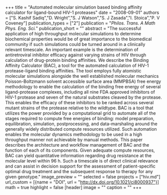 +++
title = "Automated molecular simulation based binding affinity calculator for ligand-bound HIV-1 proteases"
date = "2008-09-01"
authors = ["S. Kashif Sadiq","D. Wright","S. J Watson","S. J Zasada","I. Stoica","P. V Coveney"]
publication_types = ["2"]
publication = "_Philos. Trans. A Math Phys. Eng. Sci._"
publication_short = ""
abstract = "The successful application of high throughput molecular simulations to determine biochemical properties would be of great importance to the biomedical community if such simulations could be turned around in a clinically relevant timescale. An important example is the determination of antiretroviral inhibitor efficacy against varying strains of HIV through calculation of drug-protein binding affinities. We describe the Binding Affinity Calculator (BAC), a tool for the automated calculation of HIV-1 protease-ligand binding affinities. The tool employs fully atomistic molecular simulations alongside the well established molecular mechanics Poisson-Boltzmann solvent accessible surface area (MMPBSA) free energy methodology to enable the calculation of the binding free energy of several ligand-protease complexes, including all nine FDA approved inhibitors of HIV-1 protease and seven of the natural substrates cleaved by the protease. This enables the efficacy of these inhibitors to be ranked across several mutant strains of the protease relative to the wildtype. BAC is a tool that utilizes the power provided by a computational grid to automate all of the stages required to compute free energies of binding: model preparation, equilibration, simulation, postprocessing, and data-marshaling around the generally widely distributed compute resources utilized. Such automation enables the molecular dynamics methodology to be used in a high throughput manner not achievable by manual methods. This paper describes the architecture and workflow management of BAC and the function of each of its components. Given adequate compute resources, BAC can yield quantitative information regarding drug resistance at the molecular level within 96 h. Such a timescale is of direct clinical relevance and can assist in decision support for the assessment of patient-specific optimal drug treatment and the subsequent response to therapy for any given genotype."
image_preview = ""
selected = false
projects = ["hiv.md"]
url_custom = [{name = "DOI", url = "http://dx.doi.org/10.1021/ci8000937"}]
math = true
highlight = false
[header]
image = ""
caption = ""
+++

